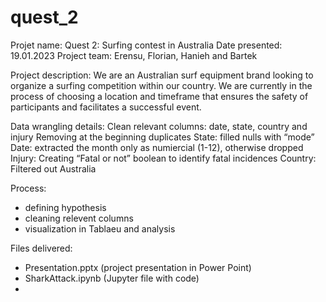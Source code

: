 # quest_2

Projet name: Quest 2: Surfing contest in Australia 
Date presented: 19.01.2023
Project team: Erensu, Florian, Hanieh and Bartek

Project description: 
We are an Australian surf equipment brand looking to organize a surfing competition within our country. 
We are currently in the process of choosing a location and timeframe that ensures the safety of participants and facilitates a successful event.

Data wrangling details:
Clean relevant columns: date, state, country and injury
Removing at the beginning duplicates
State: filled nulls with “mode” 
Date: extracted the month only as numiercial (1-12), otherwise dropped
Injury: Creating “Fatal or not” boolean to identify fatal incidences
Country: Filtered out Australia

Process:
- defining hypothesis
- cleaning relevent columns
- visualization in Tablaeu and analysis

Files delivered:

- Presentation.pptx (project presentation in Power Point)
- SharkAttack.ipynb (Jupyter file with code)
- 





